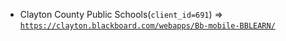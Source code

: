  - Clayton County Public Schools(`client_id=691`) => [`https://clayton.blackboard.com/webapps/Bb-mobile-BBLEARN/`](https://clayton.blackboard.com/webapps/Bb-mobile-BBLEARN/)
